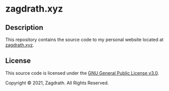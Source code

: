 # zagdrath.xyz

## Description
This repository contains the source code to my personal website located at <a href="https://zagdrath.xyz/">zagdrath.xyz</a>.

## License
This source code is licensed under the <a href="https://github.com/zagdrath/zagdrath-xyz/blob/main/LICENSE">GNU General Public License v3.0</a>.

Copyright © 2021, Zagdrath. All Rights Reserved.
